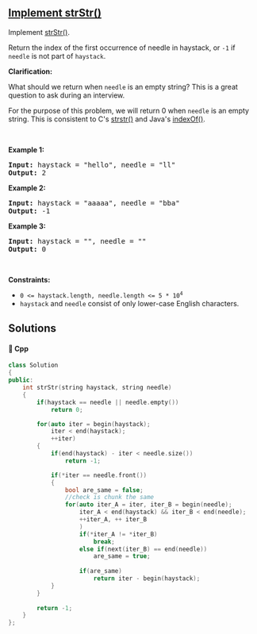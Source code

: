 ## [Implement strStr()](https://leetcode.com/problems/implement-strstr)

<p>Implement <a href="http://www.cplusplus.com/reference/cstring/strstr/" target="_blank">strStr()</a>.</p>

<p>Return the index of the first occurrence of needle in haystack, or <code>-1</code> if <code>needle</code> is not part of <code>haystack</code>.</p>

<p><strong>Clarification:</strong></p>

<p>What should we return when <code>needle</code> is an empty string? This is a great question to ask during an interview.</p>

<p>For the purpose of this problem, we will return 0 when <code>needle</code> is an empty string. This is consistent to C&#39;s&nbsp;<a href="http://www.cplusplus.com/reference/cstring/strstr/" target="_blank">strstr()</a> and Java&#39;s&nbsp;<a href="https://docs.oracle.com/javase/7/docs/api/java/lang/String.html#indexOf(java.lang.String)" target="_blank">indexOf()</a>.</p>

<p>&nbsp;</p>
<p><strong>Example 1:</strong></p>
<pre><strong>Input:</strong> haystack = "hello", needle = "ll"
<strong>Output:</strong> 2
</pre><p><strong>Example 2:</strong></p>
<pre><strong>Input:</strong> haystack = "aaaaa", needle = "bba"
<strong>Output:</strong> -1
</pre><p><strong>Example 3:</strong></p>
<pre><strong>Input:</strong> haystack = "", needle = ""
<strong>Output:</strong> 0
</pre>
<p>&nbsp;</p>
<p><strong>Constraints:</strong></p>

<ul>
	<li><code>0 &lt;= haystack.length, needle.length &lt;= 5 * 10<sup>4</sup></code></li>
	<li><code>haystack</code> and&nbsp;<code>needle</code> consist of only lower-case English characters.</li>
</ul>


## Solutions
#### 🧠 Cpp
```cpp
class Solution
{
public:
    int strStr(string haystack, string needle)
    {
        if(haystack == needle || needle.empty())
            return 0;

        for(auto iter = begin(haystack);
            iter < end(haystack);
            ++iter)
        {
            if(end(haystack) - iter < needle.size())
                return -1;

            if(*iter == needle.front())
            {
                bool are_same = false;
                //check is chunk the same
                for(auto iter_A = iter, iter_B = begin(needle);
                    iter_A < end(haystack) && iter_B < end(needle);
                    ++iter_A, ++ iter_B
                    )
                    if(*iter_A != *iter_B)
                        break;
                    else if(next(iter_B) == end(needle))
                        are_same = true;
                
                    if(are_same)
                        return iter - begin(haystack);
            }
        }
        
        return -1;
    }
};
```

